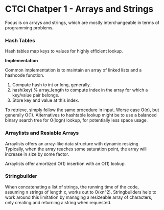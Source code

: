 # CTCI Chatper 1 - Arrays and Strings

Focus is on arrays and strings, which are mostly interchangeable in terms of programming problems.

### Hash Tables

Hash tables map keys to values for highly efficient lookup.

**Implementation**

Common implementation is to maintain an array of linked lists and a hashcode function.

1. Compute hash to int or long, generally.
2. hash(key) % array_length to compute index in the array for which a key/value pair belongs.
3. Store key and value at this index.

To retrieve, simply follow the same procedure in input. Worse case O(n), but generally O(1). Alternatives to hashtable 
lookup might be to use a balanced binary search tree for O(logn) lookup, for potentially less space usage.

### Arraylists and Resiable Arrays

Arraylists offers an array-like data structure with dynamic resizing. Typically, when the array reaches some saturation 
point, the array will increase in size by some factor.

Arraylists offer amortized O(1) insertion with an O(1) lookup.

### Stringbuilder

When concatenating a list of strings, the running time of the code, assuming n strings of length x, works out to 
O(xn^2). Stringbuilders help to work around this limitation by managing a resizeable array of characters, only creating 
and returning a string when requested.